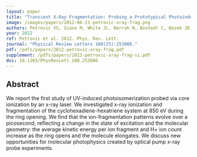 ```yaml
---
layout: paper
title: "Transient X-Ray Fragmentation: Probing a Prototypical Photoinduced Ring Opening"
image: /images/papers/2012-06-21-petrovic-xray-frag.png
authors: Petrovic VS, Siano M, White JL, Berrah N, Bostedt C, Bozek JD, Broege D, Chalfin M, Coffee RN, Cryan J, Fang L, Farrell JP, Frasinski LJ, Glownia JM, Gühr M, Hoener M, Holland DMP, Kim J, Marangos JP, Martinez T, McFarland BK, Minns RS, Miyabe S, Schorb S, Sension RJ, Spector LS, Squibb R, Tao H, Underwood JG, Bucksbaum PH
year: 2012
ref: Petrovic et al. 2012. Phys. Rev. Lett.
journal: "Physical Review Letters 108(25):253006."
pdf: /pdfs/papers/2012-petrovic-xray-frag.pdf
supplement: /pdfs/papers/2012-petrovic-xray-frag-si.pdf
doi: 10.1103/PhysRevLett.108.253006
---
```


## Abstract
We report the first study of UV-induced photoisomerization probed via core ionization by an x-ray laser. We investigated x-ray ionization and fragmentation of the cyclohexadiene-hexatriene system at 850 eV during the ring opening. We find that the ion-fragmentation patterns evolve over a picosecond, reflecting a change in the state of excitation and the molecular geometry: the average kinetic energy per ion fragment and H+ ion count increase as the ring opens and the molecule elongates. We discuss new opportunities for molecular photophysics created by optical pump x-ray probe experiments.
